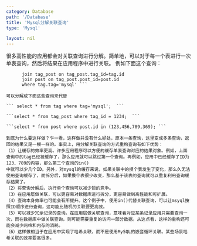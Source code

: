 ```yaml
---
category: Database
path: '/Database'
title: 'Mysql分解关联查询'
type: 'Mysql'

layout: nil
---
```


很多高性能的应用都会对关联查询进行分解。简单地，可以对于每一个表进行一次单表查询，然后将结果在应用程序中进行关联。
例如下面这个查询：

```select * from tag   
      join tag_post on tag_post.tag_id=tag.id  
      join post on tag_post.post_id=post.id  
      where tag.tag='mysql' ```  

可以分解成下面这些查询来代替

``` select * from tag where tag='mysql';  ```
  
```select * from tag_post where tag_id = 1234;  ```
  
```select * from post where post.id in (123,456,789,369); ```

到底为什么要这样做？乍一看，这样做并没有什么好处，原本一条查询，这里变成多条查询，返回的结果又是一模一样的。事实上，用分解关联查询的方式重构查询有如下优势：  
（1）让缓存的效率更高。许多应用程序可以方便的缓存单表查询对应的结果对象。例如，上面查询中的tag已经被缓存了，那么应用就可以跳过第一个查询。再例如，应用中已经缓存了ID为123、789的内容，那么第三个查询的in()
中就可以少几个ID。另外，对mysql的缓存来说，如果关联中的摸个表发生了变化，那么久无法使用查询缓存了，而拆分后，如果摸个表很少改变，那么基于该表的查询就可以重复利用查询缓存结果了。  
（2）将查询分解后，执行单个查询可以减少锁的竞争。  
（3）在应用层做关联，可以更容易对数据库进行拆分，更容易做到高性能和可扩展。  
（4）查询本身效率也可能会有所提升。这个例子中，使用in()代替关联查询，可以让msyql按照ID顺序进行查询，这可能比随机的关联要更高效。  
（5）可以减少冗余记录的查询。在应用层做关联查询，意味着对应某条记录应用只需要查询一次，而在数据库中做关联查询，则可能需要重复的访问一部分数据。从这点看，这样的重构还可能会减少网络和内存的消耗。  
（6）这样做相当于在应用中实现了哈希关联，而不是使用MySQL的嵌套循环关联。某些场景哈希关联的效率要高很多。  

